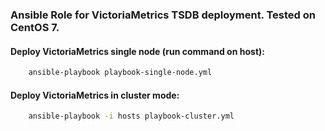 ### Ansible Role for VictoriaMetrics TSDB deployment. Tested on CentOS 7.

#### Deploy VictoriaMetrics single node (run command on host):
```bash
    ansible-playbook playbook-single-node.yml
```
#### Deploy VictoriaMetrics in cluster mode:
```bash
    ansible-playbook -i hosts playbook-cluster.yml
```
